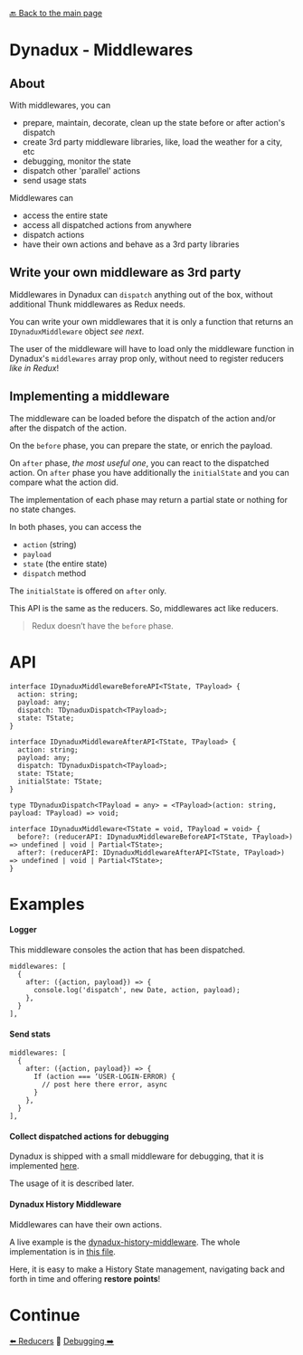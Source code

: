 [🔙 Back to the main page](../README.md)

# Dynadux - Middlewares

## About

With middlewares, you can
- prepare, maintain, decorate, clean up the state before or after action's dispatch
- create 3rd party middleware libraries, like, load the weather for a city, etc
- debugging, monitor the state
- dispatch other 'parallel' actions
- send usage stats

Middlewares can
- access the entire state
- access all dispatched actions from anywhere
- dispatch actions
- have their own actions and behave as a 3rd party libraries

## Write your own middleware as 3rd party

Middlewares in Dynadux can `dispatch` anything out of the box, without additional Thunk middlewares as Redux needs. 

You can write your own middlewares that it is only a function that returns an `IDynaduxMiddleware` object _see next_.

The user of the middleware will have to load only the middleware function in Dynadux's `middlewares` array prop only, without need to register reducers _like in Redux_!

## Implementing a middleware

The middleware can be loaded before the dispatch of the action and/or after the dispatch of the action.

On the `before` phase, you can prepare the state, or enrich the payload.

On `after` phase, _the most useful one_, you can react to the dispatched action. On `after` phase you have additionally the `initialState` and you can compare what the action did. 

The implementation of each phase may return a partial state or nothing for no state changes.

In both phases, you can access the 
- `action` (string)
- `payload`
- `state` (the entire state)
- `dispatch` method

The `initialState` is offered on `after` only.

This API is the same as the reducers. 
So, middlewares act like reducers. 

> Redux doesn’t have the `before` phase.

# API

```
interface IDynaduxMiddlewareBeforeAPI<TState, TPayload> {
  action: string;
  payload: any;
  dispatch: TDynaduxDispatch<TPayload>;
  state: TState;
}

interface IDynaduxMiddlewareAfterAPI<TState, TPayload> {
  action: string;
  payload: any;
  dispatch: TDynaduxDispatch<TPayload>;
  state: TState;
  initialState: TState;
}

type TDynaduxDispatch<TPayload = any> = <TPayload>(action: string, payload: TPayload) => void;

interface IDynaduxMiddleware<TState = void, TPayload = void> {
  before?: (reducerAPI: IDynaduxMiddlewareBeforeAPI<TState, TPayload>) => undefined | void | Partial<TState>;
  after?: (reducerAPI: IDynaduxMiddlewareAfterAPI<TState, TPayload>) => undefined | void | Partial<TState>;
}

```
# Examples

#### Logger

This middleware consoles the action that has been dispatched.
```
middlewares: [
  {
    after: ({action, payload}) => {
      console.log('dispatch', new Date, action, payload);
    },
  }
],

```

#### Send stats

```
middlewares: [
  {
    after: ({action, payload}) => {
      If (action === ‘USER-LOGIN-ERROR) {
        // post here there error, async
      }
    },
  }
],

```
#### Collect dispatched actions for debugging

Dynadux is shipped with a small middleware for debugging, that it is implemented [here](https://github.com/aneldev/dynadux/blob/master/src/middlewares/dynaduxDebugMiddleware.ts).

The usage of it is described later.

#### Dynadux History Middleware

Middlewares can have their own actions.

A live example is the [dynadux-history-middleware](https://github.com/aneldev/dynadux-history-middleware). 
The whole implementation is in [this file](https://github.com/aneldev/dynadux-history-middleware/blob/master/src/dynaduxHistoryMiddleware.ts).

Here, it is easy to make a History State management, navigating back and forth in time and offering **restore points**!

# Continue

[⬅️ Reducers](../README.md) 🔶 [Debugging ➡️](./Debugging.md) 
